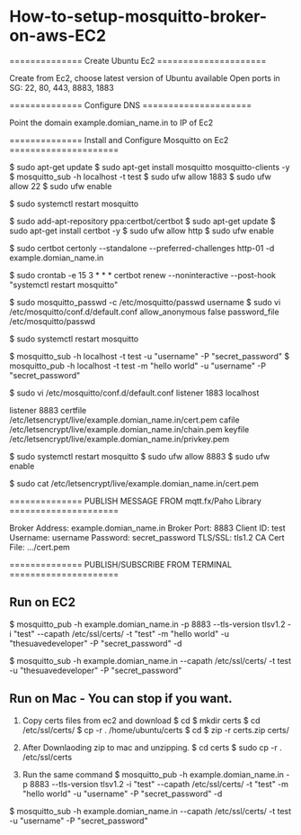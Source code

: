 # How-to-setup-mosquitto-broker-on-aws-EC2

============== Create Ubuntu Ec2 =====================

Create from Ec2, choose latest version of Ubuntu available
Open ports in SG: 22, 80, 443, 8883, 1883

============== Configure DNS =====================

Point the domain example.domian_name.in to IP of Ec2

============== Install and Configure Mosquitto on Ec2 =====================

$ sudo apt-get update
$ sudo apt-get install mosquitto mosquitto-clients -y
$ mosquitto_sub -h localhost -t test
$ sudo ufw allow 1883 
$ sudo ufw allow 22
$ sudo ufw enable

$ sudo systemctl restart mosquitto

$ sudo add-apt-repository ppa:certbot/certbot
$ sudo apt-get update
$ sudo apt-get install certbot -y
$ sudo ufw allow http
$ sudo ufw enable

$ sudo certbot certonly --standalone --preferred-challenges http-01 -d example.domian_name.in


$ sudo crontab -e
15 3 * * * certbot renew --noninteractive --post-hook "systemctl restart mosquitto"

$ sudo mosquitto_passwd -c /etc/mosquitto/passwd username
$ sudo vi /etc/mosquitto/conf.d/default.conf
allow_anonymous false
password_file /etc/mosquitto/passwd

$ sudo systemctl restart mosquitto

$ mosquitto_sub -h localhost -t test -u "username" -P "secret_password"
$ mosquitto_pub -h localhost -t test -m "hello world" -u "username" -P "secret_password"


$ sudo vi /etc/mosquitto/conf.d/default.conf
listener 1883 localhost

listener 8883
certfile /etc/letsencrypt/live/example.domian_name.in/cert.pem
cafile /etc/letsencrypt/live/example.domian_name.in/chain.pem
keyfile /etc/letsencrypt/live/example.domian_name.in/privkey.pem

$ sudo systemctl restart mosquitto
$ sudo ufw allow 8883
$ sudo ufw enable

$ sudo cat /etc/letsencrypt/live/example.domian_name.in/cert.pem

============== PUBLISH MESSAGE FROM mqtt.fx/Paho Library =====================

Broker Address: example.domian_name.in
Broker Port: 8883
Client ID: test
Username: username
Password: secret_password
TLS/SSL: tls1.2
CA Cert File: .../cert.pem

============== PUBLISH/SUBSCRIBE FROM TERMINAL =====================

Run on EC2
----------
$ mosquitto_pub -h example.domian_name.in -p 8883 --tls-version tlsv1.2 -i "test" --capath /etc/ssl/certs/ -t "test" -m "hello world" -u "thesuavedeveloper" -P "secret_password" -d

$ mosquitto_sub -h example.domian_name.in --capath /etc/ssl/certs/ -t test -u "thesuavedeveloper" -P "secret_password"

Run on Mac - You can stop if you want. 
----------

1. Copy certs files from ec2 and download
$ cd 
$ mkdir certs 
$ cd /etc/ssl/certs/ 
$ cp -r . /home/ubuntu/certs
$ cd 
$ zip -r certs.zip certs/

2. After Downlaoding zip to mac and unzipping.
$ cd certs
$ sudo cp -r . /etc/ssl/certs

3. Run the same command
$ mosquitto_pub -h example.domian_name.in -p 8883 --tls-version tlsv1.2 -i "test" --capath /etc/ssl/certs/ -t "test" -m "hello world" -u "username" -P "secret_password" -d

$ mosquitto_sub -h example.domian_name.in --capath /etc/ssl/certs/ -t test -u "username" -P "secret_password"
